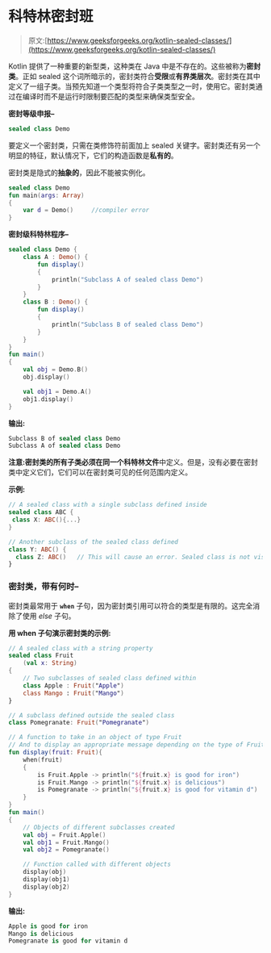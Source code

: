 # 科特林密封班

> 原文:[https://www.geeksforgeeks.org/kotlin-sealed-classes/](https://www.geeksforgeeks.org/kotlin-sealed-classes/)

Kotlin 提供了一种重要的新型类，这种类在 Java 中是不存在的。这些被称为**密封类**。正如 sealed 这个词所暗示的，密封类符合**受限**或**有界类层次**。密封类在其中定义了一组子类。当预先知道一个类型将符合子类类型之一时，使用它。密封类通过在编译时而不是运行时限制要匹配的类型来确保类型安全。

**密封等级申报–**

```kt
sealed class Demo
```

要定义一个密封类，只需在类修饰符前面加上 sealed 关键字。密封类还有另一个明显的特征，默认情况下，它们的构造函数是**私有的**。

密封类是隐式的**抽象的**，因此不能被实例化。

```kt
sealed class Demo
fun main(args: Array)
{
    var d = Demo()     //compiler error  
} 
```

**密封级科特林程序–**

```kt
sealed class Demo {
    class A : Demo() {
        fun display()
        {
            println("Subclass A of sealed class Demo")
        }
    }
    class B : Demo() {
        fun display()
        {
            println("Subclass B of sealed class Demo")
        }
    }
}
fun main()
{
    val obj = Demo.B()
    obj.display()

    val obj1 = Demo.A()
    obj1.display()
}
```

**输出:**

```kt
Subclass B of sealed class Demo
Subclass A of sealed class Demo

```

**注意:**密封类的所有子类必须在**同一个科特林文件**中定义。但是，没有必要在密封类中定义它们，它们可以在密封类可见的任何范围内定义。

**示例:**

```kt
// A sealed class with a single subclass defined inside
sealed class ABC {
 class X: ABC(){...}
}

// Another subclass of the sealed class defined
class Y: ABC() {
  class Z: ABC()   // This will cause an error. Sealed class is not visible here
}

```

### 密封类，带有何时–

密封类最常用于 **`when`** 子句，因为密封类引用可以符合的类型是有限的。这完全消除了使用 *else* 子句。

**用 when 子句演示密封类的示例:**

```kt
// A sealed class with a string property
sealed class Fruit
    (val x: String)
{
    // Two subclasses of sealed class defined within
    class Apple : Fruit("Apple")
    class Mango : Fruit("Mango")
}

// A subclass defined outside the sealed class
class Pomegranate: Fruit("Pomegranate")

// A function to take in an object of type Fruit
// And to display an appropriate message depending on the type of Fruit
fun display(fruit: Fruit){
    when(fruit)
    {
        is Fruit.Apple -> println("${fruit.x} is good for iron")
        is Fruit.Mango -> println("${fruit.x} is delicious")
        is Pomegranate -> println("${fruit.x} is good for vitamin d")
    }
}
fun main()
{
    // Objects of different subclasses created
    val obj = Fruit.Apple()
    val obj1 = Fruit.Mango()
    val obj2 = Pomegranate()

    // Function called with different objects
    display(obj)
    display(obj1)
    display(obj2)
}
```

**输出:**

```kt
Apple is good for iron
Mango is delicious
Pomegranate is good for vitamin d

```
